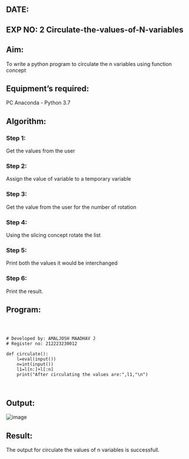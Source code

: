 ## DATE:
## EXP NO: 2 Circulate-the-values-of-N-variables
## Aim:
To write a python program to circulate the n variables using function concept
## Equipment’s required:
PC
Anaconda - Python 3.7
## Algorithm: 
### Step 1: 

Get the values from the user

### Step 2: 

Assign the value of variable to a temporary variable

### Step 3: 

Get the value from the user for the number of rotation
### Step 4: 
Using the slicing concept rotate the list

### Step 5: 

Print both the values it would be interchanged
### Step 6: 

Print the result.
## Program:
```



# Developed by: AMALJOSH MAADHAV J
# Register no: 212223230012

def circulate():
    l=eval(input())
    n=int(input())
    l1=l[n:]+l[:n]
    print("After circulating the values are:",l1,"\n")



```

## Output:
![image](https://github.com/user-attachments/assets/ffc6f207-0a04-46aa-8660-a4f8c6c51bd2)

## Result:
The output for circulate the values of n variables is successfull.

